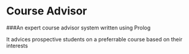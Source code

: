 # Course Advisor
###An expert course advisor system written using Prolog


It advices prospective students on a preferrable course based on their interests
